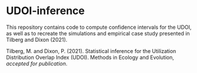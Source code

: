# UDOI-inference

This repository contains code to compute confidence intervals for the UDOI, as well as to recreate the simulations and empirical case study presented in Tilberg and Dixon (2021).

Tilberg, M. and Dixon, P. (2021). Statistical inference for the Utilization Distribution Overlap Index (UDOI). Methods in Ecology and Evolution, *accepted for publication*.

